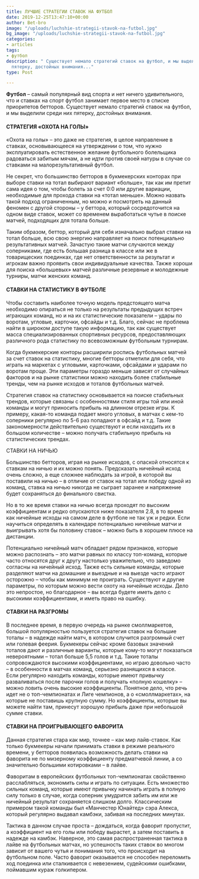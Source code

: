 ```yaml
---
title: ЛУЧШИЕ СТРАТЕГИИ СТАВОК НА ФУТБОЛ
date: 2019-12-25T13:47:10+00:00
author: Bet-bro
image: "/uploads/luchshie-strategii-stavok-na-futbol.jpg"
bg_image: "/uploads/luchshie-strategii-stavok-na-futbol.jpg"
categories:
- articles
tags:
- футбол
description: " Существует немало стратегий ставок на футбол, и мы выделили среди них
  пятерку, достойных внимания..."
type: Post

---
```

**Футбол** – самый популярный вид спорта и нет ничего удивительного, что и ставках на спорт футбол занимает первое место в списке приоритетов бетторов. Существует немало стратегий ставок на футбол, и мы выделили среди них пятерку, достойных внимания.

#### СТРАТЕГИЯ «ОХОТА НА ГОЛЫ»

«Охота на голы» – это даже не стратегия, в целое направление в ставках, основывающееся на утверждении о том, что нужно эксплуатировать естественное желание футбольного болельщика радоваться забитым мячам, а не идти против своей натуры в случае со ставками на малорезультативный футбол.

Не секрет, что большинство бетторов в букмекерских конторах при выборе ставки на тотал выбирают вариант «больше», так как им претит сама идея о том, чтобы болеть за счет 0:0 или другие вариации, необходимые для прохода ставки на «тотал меньше». Можно назвать такой подход ограниченным, но можно и посмотреть на данный феномен с другой стороны – у беттора, который сосредоточится на одном виде ставок, может со временем выработаться чутье в поиске матчей, подходящих для тотала больше.

Таким образом, беттор, который для себя изначально выбрал ставки на тотал больше, всю свою энергию направляет на поиск потенциально результативных матчей. Зачастую такие матчи случаются между соперниками, где есть большая разница в классе или же в товарищеских поединках, где нет ответственности за результат и игрокам важно проявить свои индивидуальные качества. Также хороши для поиска «большевых» матчей различные резервные и молодежные турниры, матчи женских команд.

#### СТАВКИ НА СТАТИСТИКУ В ФУТБОЛЕ

Чтобы составить наиболее точную модель предстоящего матча необходимо опираться не только на результаты предыдущих встреч играющих команд, но и на их статистические показатели – удары по воротам, угловые, карточки, офсайды и т.д. Благо, сейчас не проблема найти в широком доступе такую информацию, так как существует масса специализированных спортивных ресурсов, предоставляющих различного рода статистику по всевозможным футбольным турнирам.

Когда букмекерские конторы расширили роспись футбольных матчей за счет ставок на статистику, многие бетторы отметили для себя, что играть на маркетах с угловыми, карточками, офсайдами и ударами по воротам проще. Эти параметры гораздо меньше зависят от случайных факторов и на рынке статистики можно находить более стабильные тренды, чем на рынке исходов и тоталов футбольных матчей.

Стратегия ставок на статистику основывается на поиске стабильных трендов, которые связаны с особенностями стиля игры той или иной команды и могут приносить прибыль на длинном отрезке игры. К примеру, какая-то команда подает много угловых, в матчах с кем-то соперники регулярно по 5-6 раз попадают в офсайд и т.д. Такие закономерности действительно существуют и если находить их в большом количестве – можно получать стабильную прибыль на статистических трендах.

СТАВКИ НА НИЧЬЮ

Большинство бетторов, играя на рынке исходов, с опаской относятся к ставкам на ничью и их можно понять. Предсказать ничейный исход очень сложно, а еще сложнее наблюдать за игрой, в которой вы поставили на ничью – в отличие от ставок на тотал или победу одной из команд, ставка на ничью никогда не сыграет заранее и напряжение будет сохраняться до финального свистка.

Но в то же время ставки на ничью всегда проходят по высоким коэффициентам и редко опускаются ниже показателя 2.8, в то время как ничейные исходы на самом деле в футболе не так уж и редки. Если научиться определять в календаре потенциально ничейные матчи и выигрывать хотя бы половину ставок – можно быть в хорошем плюсе на дистанции.

Потенциально ничейный матч обладает рядом признаков, которые можно распознать – это матчи равных по классу топ-команд, которые часто относятся друг к другу настолько уважительно, что заведомо согласны на ничейный исход. Также есть сильные команды, которые разделяют матчи на домашние и выездные и на выезде часто играют осторожно – чтобы как минимум не проиграть. Существуют и другие параметры, по которым можно вести охоту на ничейные исходы. Дело это непростое, но благодарное – вы всегда будете иметь дело с высокими коэффициентами, и иметь право на ошибку.

#### СТАВКИ НА РАЗГРОМЫ

В последнее время, в первую очередь на рынке смоллмаркетов, большой популярностью пользуется стратегия ставок на большие тоталы – в надежде найти матч, в котором случится разгромный счет или голевая феерия. Букмекеры сейчас кроме базовых значений тоталов дают и различные варианты, которые кому-то могут показаться невероятными – тотал больше 5,5 голов и т.д. Такие тоталы сопровождаются высокими коэффициентами, но играю довольно часто – в особенности в матчах команд, серьезно разнящихся в классе.  
Если регулярно находить команды, которые имеют привычку разваливаться после парочки голов и получать «полную кошелку» – можно ловить очень высокие коэффициенты. Понятное дело, что речь идет не о топ-чемпионатах и Лиге чемпионов, а о «смоллмаркетах», на которые не поставишь крупную сумму. Но коэффициенты, которые вы можете найти там, принесут хорошую прибыль даже при небольшой сумме ставки.

#### СТАВКИ НА ПРОИГРЫВАЮЩЕГО ФАВОРИТА

Данная стратегия стара как мир, точнее – как мир лайв-ставок. Как только букмекеры начали принимать ставки в режиме реального времени, у бетторов появилась возможность делать ставки на фаворита не по мизерному коэффициенту предматчевой линии, а со значительно большими котировками – в лайве.

Фаворитам в европейских футбольных топ-чемпионатах свойственно расслабляться, экономить силы и играть по ситуации. Есть множество сильных команд, которые имеют привычку начинать играть в полную силу только в случае, когда соперник умудрится забить им или же ничейный результат сохраняется слишком долго. Классическим примером такой команды был «Манчестер Юнайтед» сэра Алекса, который регулярно выдавал камбэки, забивая на последних минутах.

Тактика в данном случае проста – дождаться, когда фаворит пропустит, а коэффициент на его голы или победу вырастет, а затем поставить в надежде на камбэк. Наверное, это самая распространенная тактика в лайве на футбольных матчах, но успешность таких ставок во многом зависит от вашего чутья и понимания того, что происходит на футбольном поле. Часто фаворит оказывается не способен переломить ход поединка или сталкивается с невезением, судейскими ошибками, поймавшим кураж голкипером.